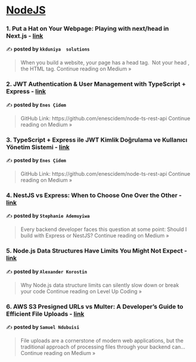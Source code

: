 
<h1><a href=https://medium.com/tag/nodejs/recommended target="_blank" rel="noopener noreferrer">NodeJS</a></h1>
<h3>1. Put a Hat on Your Webpage: Playing with next/head in Next.js - <a href="https://medium.com/@kkduniya/put-a-hat-on-your-webpage-playing-with-next-head-in-next-js-b4e8704dc0eb?source=rss------nodejs-5" target="_blank" rel="noopener noreferrer">link</a></h3>

✍️ **posted by `kkduniya  solutions`**

<blockquote>When you build a website, your page has a head tag.
 Not your head , the HTML <head> tag.
Continue reading on Medium »</blockquote>

<h3>2. JWT Authentication & User Management with TypeScript + Express - <a href="https://medium.com/@enescidem/jwt-authentication-user-management-with-typescript-express-bcac5ed28248?source=rss------nodejs-5" target="_blank" rel="noopener noreferrer">link</a></h3>

✍️ **posted by `Enes Çidem`**

<blockquote>GitHub Link: https://github.com/enescidem/node-ts-rest-api
Continue reading on Medium »</blockquote>

<h3>3. TypeScript + Express ile JWT Kimlik Doğrulama ve Kullanıcı Yönetim Sistemi - <a href="https://medium.com/@enescidem/typescript-express-ile-jwt-kimlik-do%C4%9Frulama-ve-kullan%C4%B1c%C4%B1-y%C3%B6netim-sistemi-b4ec1c66f723?source=rss------nodejs-5" target="_blank" rel="noopener noreferrer">link</a></h3>

✍️ **posted by `Enes Çidem`**

<blockquote>GitHub Link: https://github.com/enescidem/node-ts-rest-api
Continue reading on Medium »</blockquote>

<h3>4. NestJS vs Express: When to Choose One Over the Other - <a href="https://medium.com/@stephdevhq/nestjs-vs-express-when-to-choose-one-over-the-other-65ad560e725c?source=rss------nodejs-5" target="_blank" rel="noopener noreferrer">link</a></h3>

✍️ **posted by `Stephanie Ademuyiwa`**

<blockquote>Every backend developer faces this question at some point: Should I build with Express or NestJS?
Continue reading on Medium »</blockquote>

<h3>5. Node.js Data Structures Have Limits You Might Not Expect - <a href="https://levelup.gitconnected.com/node-js-data-structures-have-limits-you-might-not-expect-92acb1e22db2?source=rss------nodejs-5" target="_blank" rel="noopener noreferrer">link</a></h3>

✍️ **posted by `Alexander Korostin`**

<blockquote>Why Node.js data structure limits can silently slow down or break your code
Continue reading on Level Up Coding »</blockquote>

<h3>6. AWS S3 Presigned URLs vs Multer: A Developer’s Guide to Efficient File Uploads - <a href="https://theigwe.medium.com/aws-s3-presigned-urls-vs-multer-a-developers-guide-to-efficient-file-uploads-60326a7dfdd5?source=rss------nodejs-5" target="_blank" rel="noopener noreferrer">link</a></h3>

✍️ **posted by `Samuel Ndubuisi`**

<blockquote>File uploads are a cornerstone of modern web applications, but the traditional approach of processing files through your backend can…
Continue reading on Medium »</blockquote>

